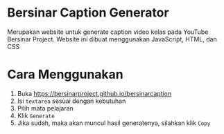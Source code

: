 # Bersinar Caption Generator
Merupakan website untuk generate caption video kelas pada YouTube Bersinar Project.
Website ini dibuat menggunakan JavaScript, HTML, dan CSS

# Cara Menggunakan
1. Buka https://bersinarproject.github.io/bersinarcaption
2. Isi `textarea` sesuai dengan kebutuhan
4. Pilih mata pelajaran
5. Klik `Generate` 
6. Jika sudah, maka akan muncul hasil generatenya, silahkan klik `Copy`
